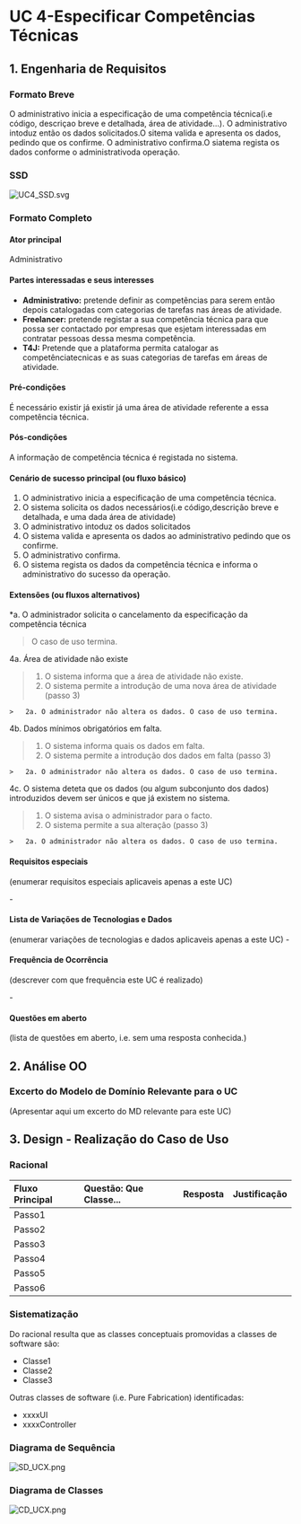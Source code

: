 # UC 4-Especificar Competências Técnicas

## 1. Engenharia de Requisitos

### Formato Breve

 O administrativo inicia a especificação de uma competência técnica(i.e código, descriçao breve e detalhada, área de atividade...). O administrativo intoduz então os dados solicitados.O sitema valida e apresenta os dados, pedindo que os confirme. O administrativo confirma.O siatema regista os dados conforme o administrativoda operação.


### SSD
![UC4_SSD.svg](UC4_SSD.svg)


### Formato Completo

#### Ator principal

 Administrativo

#### Partes interessadas e seus interesses


* **Administrativo:** pretende definir as competências para serem então depois catalogadas com categorias de tarefas nas áreas de atividade.
* **Freelancer:** pretende registar a sua competência técnica para que possa ser contactado por empresas que esjetam interessadas em contratar pessoas dessa mesma competência.
* **T4J:** Pretende que a plataforma permita catalogar as competênciatecnicas e as suas categorias de tarefas em áreas de atividade.

#### Pré-condições

É necessário existir já existir já uma área de atividade referente a essa competência técnica.

#### Pós-condições
A informação de competência técnica é registada no sistema.

#### Cenário de sucesso principal (ou fluxo básico)


1. O administrativo inicia a especificação de uma competência técnica.
2. O sistema solicita os dados necessários(i.e código,descrição breve e detalhada, e uma dada área de atividade)
3. O administrativo intoduz os dados solicitados
4. O sistema valida e apresenta os dados ao administrativo pedindo que os confirme. 
5. O administrativo confirma.
6. O sistema regista os dados da competência técnica e informa o administrativo do sucesso da operação.


#### Extensões (ou fluxos alternativos)
 *a. O administrador solicita o cancelamento da especificação da competência técnica

> O caso de uso termina.

4a. Área de atividade não existe
> 1. O sistema informa que a área de atividade não existe.
> 2. O sistema permite a introdução de uma nova área de atividade (passo 3)
>
	>	2a. O administrador não altera os dados. O caso de uso termina.

4b. Dados mínimos obrigatórios em falta.
>1. O sistema informa quais os dados em falta.
>2. O sistema permite a introdução dos dados em falta (passo 3)
>
	>	2a. O administrador não altera os dados. O caso de uso termina.
4c. O sistema deteta que os dados (ou algum subconjunto dos dados) introduzidos devem ser únicos e que já existem no sistema.
> 1. O sistema avisa o administrador para o facto.
> 2. O sistema permite a sua alteração (passo 3)
>
	>	2a. O administrador não altera os dados. O caso de uso termina.

#### Requisitos especiais
(enumerar requisitos especiais aplicaveis apenas a este UC)

\-

#### Lista de Variações de Tecnologias e Dados
(enumerar variações de tecnologias e dados aplicaveis apenas a este UC)
\-

#### Frequência de Ocorrência
(descrever com que frequência este UC é realizado)

\-

#### Questões em aberto

(lista de questões em aberto, i.e. sem uma resposta conhecida.)

## 2. Análise OO

### Excerto do Modelo de Domínio Relevante para o UC

(Apresentar aqui um excerto do MD relevante para este UC)


## 3. Design - Realização do Caso de Uso

### Racional

| Fluxo Principal | Questão: Que Classe... | Resposta  | Justificação  |
|:--------------  |:---------------------- |:----------|:---------------------------- |
| Passo1  		 |							 |             |                              |
| Passo2  		 |							 |             |                              |
| Passo3  		 |							 |             |                              |
| Passo4  		 |							 |             |                              |
| Passo5  		 |							 |             |                              |
| Passo6  		 |							 |             |                              |              

### Sistematização ##

 Do racional resulta que as classes conceptuais promovidas a classes de software são:

 * Classe1
 * Classe2
 * Classe3

Outras classes de software (i.e. Pure Fabrication) identificadas:  

 * xxxxUI  
 * xxxxController


###	Diagrama de Sequência

![SD_UCX.png](SD_UCX.png)


###	Diagrama de Classes

![CD_UCX.png](CD_UCX.png)
